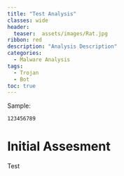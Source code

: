 ```yaml
---
title: "Test Analysis"
classes: wide
header:
  teaser:  assets/images/Rat.jpg
ribbon: red
description: "Analysis Description"
categories:
  - Malware Analysis
tags:
  - Trojan
  - Bot
toc: true
---
```

Sample:
```
123456789
```

# Initial Assesment

Test
